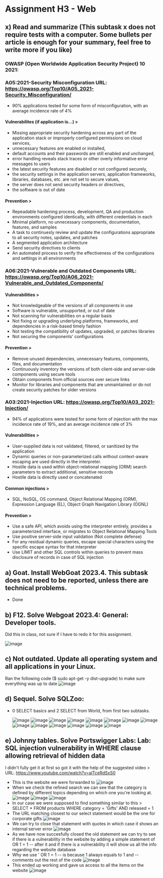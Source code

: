 # Assignment H3 - Web

## x) Read and summarize (This subtask x does not require tests with a computer. Some bullets per article is enough for your summary, feel free to write more if you like)
### OWASP (Open Worldwide Application Security Project) 10 2021:


### A05:2021-Security Misconfiguration URL: https://owasp.org/Top10/A05_2021-Security_Misconfiguration/
- 90% applications tested for some form of misconfiguration, with an average incidence rate of 4%
#### Vulnerabilites (if application is...)  >
- Missing appropriate security hardening across any part of the application stack or improperly configured permissions on cloud services,
- unnecessary features are enabled or installed,
- default accounts and their passwords are still enabled and unchanged,
- error handling reveals stack traces or other overly informative error messages to users
- the latest security features are disabled or not configured securely,
- the security settings in the application servers, application frameworks, libraries, databases, etc. are not set to secure values,
- the server does not send security headers or directives,
- the software is out of date

  
#### Prevention >
- Repeadable hardening process, development, QA and production environments configured identically, with different credentials in each
- Minimal platform, no unnecessary components, documentation, features, and samples
- A task to continuesly review and update the configurations appropriate to all security notes, updates, and patches
- A segmented application architecture
- Send security directives to clients
- An automated process to verify the effectiveness of the configurations and settings in all environments

### A06:2021-Vulnerable and Outdated Components URL: https://owasp.org/Top10/A06_2021-Vulnerable_and_Outdated_Components/
#### Vulnerabilities >
- Not knowledgeable of the versions of all components in use
- Software is vulnerable, unsupported, or out of date
- Not scanning for vulnerabilities on a regular basis
- Not fixing or upgrading underlying platforms, frameworks, and dependencies in a risk-based timely fashion
- Not testing the compatibility of updates, upgraded, or patches libraries
- Not securing the components' configurations

#### Prevention >
- Remove unused dependencies, unnecessary features, components, files, and documentation
- Continuously inventory the versions of both client-side and server-side components using secure tools
- Obtain components from official sources over secure links
- Monitor for libraries and components that are unmaintained or do not create security patches for older versions

### A03:2021-Injection URL: https://owasp.org/Top10/A03_2021-Injection/
- 94% of applications were tested for some form of injection with the max incidence rate of 19%, and an average incidence rate of 3%
#### Vulnerabilities >
- User-supplied data is not validated, filtered, or sanitized by the application
- Dynamic queries or non-parameterized calls without context-aware escaping are used directly in the interpreter.
- Hostile data is used within object-relational mapping (ORM) search parameters to extract additional, sensitive records
- Hostile data is directly used or concatenated
  
#### Common injections > 
- SQL, NoSQL, OS command, Object Relational Mapping (ORM), Expression Language (EL), Object Graph Navigation Library (OGNL)

#### Prevention >
- Use a safe API, which avoids using the interpreter entirely, provides a parameterized interface, or migrates to Object Relational Mapping Tools
- Use positive server-side input validation (Not complete defense)
- For any residual dynamic queries, escape special characters using the specific escape syntax for that interpreter
- Use LIMIT and other SQL controls within queries to prevent mass disclosure of records in case of SQL injection

## a) Goat. Install WebGoat 2023.4. This subtask does not need to be reported, unless there are technical problems.
- Done
  
## b) F12. Solve Webgoat 2023.4: General: Developer tools.
Did this in class, not sure if I have to redo it for this assignment.
  
![image](https://github.com/Karoqnq/bite_spring2024_is/assets/112175331/b7293e13-b0b4-4e81-8155-f25aee1176ae)

  
## c) Not outdated. Update all operating system and all applications in your Linux.
Ran the following code ($ sudo apt-get -y dist-upgrade) to make sure everything was up to date
![image](https://github.com/Karoqnq/bite_spring2024_is/assets/112175331/1668da20-5c4b-4d1b-9a59-27611130dac7)

## d) Sequel. Solve SQLZoo:
-  0 SELECT basics and 2 SELECT from World, from first two subtasks.
  
    ![image](https://github.com/Karoqnq/bite_spring2024_is/assets/112175331/c4c9a1cc-c86c-441e-8060-530ce14cef5f)
    ![image](https://github.com/Karoqnq/bite_spring2024_is/assets/112175331/9414bb55-7667-456f-80ff-00bb13fcb5bd)
    ![image](https://github.com/Karoqnq/bite_spring2024_is/assets/112175331/ab8dd78f-576b-42a9-8c50-7ee2aa58d68c)
    ![image](https://github.com/Karoqnq/bite_spring2024_is/assets/112175331/99b972c8-d6b0-4256-85f7-b2929436cd9e)
    ![image](https://github.com/Karoqnq/bite_spring2024_is/assets/112175331/81011b0f-252d-41f0-9af3-9235848ced3e)
    ![image](https://github.com/Karoqnq/bite_spring2024_is/assets/112175331/212a8190-43e3-48c9-a870-96da90e5121a)
    ![image](https://github.com/Karoqnq/bite_spring2024_is/assets/112175331/5abee2c9-472e-43f1-a964-02a17e462b01)
    ![image](https://github.com/Karoqnq/bite_spring2024_is/assets/112175331/477f53e1-bbb0-474e-a8f7-c8ba23818efb)
    ![image](https://github.com/Karoqnq/bite_spring2024_is/assets/112175331/db5cc09d-ba33-496c-85c2-c1b1a054c7da)
    ![image](https://github.com/Karoqnq/bite_spring2024_is/assets/112175331/a58b49f5-66e3-4f2f-b390-7bbba36b3893)
    ![image](https://github.com/Karoqnq/bite_spring2024_is/assets/112175331/cf3bb0c4-ef0f-410a-9a3c-ae6550515334)
    ![image](https://github.com/Karoqnq/bite_spring2024_is/assets/112175331/5665c9a8-03e5-4d90-a06b-d4d575d2a40a)
    ![image](https://github.com/Karoqnq/bite_spring2024_is/assets/112175331/d72cf6dc-bd8b-4349-ba82-4ab63b81388c)
    ![image](https://github.com/Karoqnq/bite_spring2024_is/assets/112175331/e9babd43-3dda-4bc1-8f16-fcaa2a54d14f)
    
## e) Johnny tables. Solve Portswigger Labs: Lab: SQL injection vulnerability in WHERE clause allowing retrieval of hidden data
I didn't fully get it at first so got it with the help of the suggested video > URL: https://www.youtube.com/watch?v=alTceRdSxS0

- This is the website we were forwarded to
![image](https://github.com/Karoqnq/bite_spring2024_is/assets/112175331/c135d8e6-8bde-4cff-a8a8-1b87859fcb71)
- When we check the refined search we can see that the category is defined by different topics depending on which one you're looking at. 
![image](https://github.com/Karoqnq/bite_spring2024_is/assets/112175331/41eb7d54-072b-43c3-987c-a4e09494f3a4)
![image](https://github.com/Karoqnq/bite_spring2024_is/assets/112175331/eaab5d80-9029-404b-afb5-10d287897950)
![image](https://github.com/Karoqnq/bite_spring2024_is/assets/112175331/0b2ce47c-3cdd-4960-b1cf-7a6afe0e3c3b)
- In our case we were supposed to find something similar to this > SELECT * FROM products WHERE category = 'Gifts' AND released = 1
- The URL matching closest to our select statement would be the one for corporate gifts
![image](https://github.com/Karoqnq/bite_spring2024_is/assets/112175331/067984b7-5979-4082-a33e-ef9c7ac081d6)
- We can try to close that statement with quotes in which case it shows an internal server error
![image](https://github.com/Karoqnq/bite_spring2024_is/assets/112175331/836fc43b-ddd9-41cd-a266-7e5fa2b8ac71)
- As we have now succesfully closed the old statement we can try to see if there is a vulnerability in the website by adding a simple statement of OR 1 = 1 -- after it and if there is a vulnerability it will show us all the info regarding the website database
- Why we use ' OR 1 = 1 -- is because 1 always equals to 1 and -- comments out the rest of the code
![image](https://github.com/Karoqnq/bite_spring2024_is/assets/112175331/d19bfe53-b02e-4b05-94d9-cb3658cf8096)
- This ended up working and gave us access to all the items on the website
![image](https://github.com/Karoqnq/bite_spring2024_is/assets/112175331/708a2321-5a0e-438b-8f83-9be382472363)










